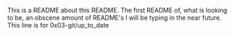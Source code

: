 This is a README about this README. The first README of, what is looking to be, an obscene amount of README's I will be typing in the near future. 
This line is for 0x03-git/up_to_date
